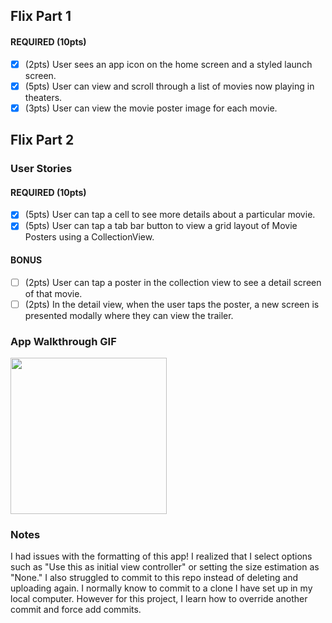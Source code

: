 ## Flix Part 1

#### REQUIRED (10pts)
- [x] (2pts) User sees an app icon on the home screen and a styled launch screen.
- [x] (5pts) User can view and scroll through a list of movies now playing in theaters.
- [x] (3pts) User can view the movie poster image for each movie.

## Flix Part 2

### User Stories

#### REQUIRED (10pts)
- [x] (5pts) User can tap a cell to see more details about a particular movie.
- [x] (5pts) User can tap a tab bar button to view a grid layout of Movie Posters using a CollectionView.

#### BONUS
- [ ] (2pts) User can tap a poster in the collection view to see a detail screen of that movie.
- [ ] (2pts) In the detail view, when the user taps the poster, a new screen is presented modally where they can view the trailer.

### App Walkthrough GIF
<img src="http://g.recordit.co/9oAwpjMZj4.gif" width=250><br>

### Notes
I had issues with the formatting of this app! I realized that I select options such as "Use this as initial view controller" or setting the size estimation as "None."
I also struggled to commit to this repo instead of deleting and uploading again. I normally know to commit to a clone I have set up in my local computer. However for this project, I learn how to override another commit and force add commits. 
